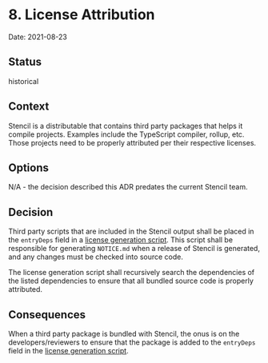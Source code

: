 # 8. License Attribution

Date: 2021-08-23

## Status

historical

## Context

Stencil is a distributable that contains third party packages that helps it compile projects. Examples include the 
TypeScript compiler, rollup, etc. Those projects need to be properly attributed per their respective licenses.

## Options

N/A - the decision described this ADR predates the current Stencil team.

## Decision

Third party scripts that are included in the Stencil output shall be placed in the `entryDeps` field in a 
[license generation script](../../scripts/license.ts). This script shall be responsible for generating `NOTICE.md` when
a release of Stencil is generated, and any changes must be checked into source code.

The license generation script shall recursively search the dependencies of the listed dependencies to ensure that all
bundled source code is properly attributed.

## Consequences

When a third party package is bundled with Stencil, the onus is on the developers/reviewers to ensure that the package
is added to the `entryDeps` field in the [license generation script](../../scripts/license.ts).
